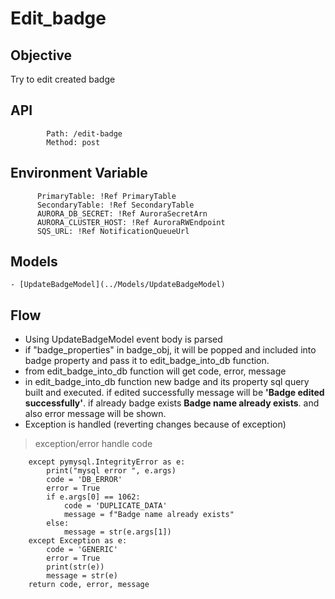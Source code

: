 # Edit_badge

## Objective

Try to edit created badge

## API

            Path: /edit-badge
            Method: post

## Environment Variable

          PrimaryTable: !Ref PrimaryTable
          SecondaryTable: !Ref SecondaryTable
          AURORA_DB_SECRET: !Ref AuroraSecretArn
          AURORA_CLUSTER_HOST: !Ref AuroraRWEndpoint
          SQS_URL: !Ref NotificationQueueUrl

## Models

    - [UpdateBadgeModel](../Models/UpdateBadgeModel)

## Flow

- Using UpdateBadgeModel event body is parsed
- if "badge_properties" in badge_obj, it will be popped and included into badge property and pass it to edit_badge_into_db function.
- from edit_badge_into_db function will get code, error, message
- in edit_badge_into_db function new badge and its property sql query built and executed. if edited successfully message will be **'Badge edited successfully'**. if already badge exists **Badge name already exists**. and also error message will be shown.
- Exception is handled (reverting changes because of exception)

> exception/error handle code

```
    except pymysql.IntegrityError as e:
        print("mysql error ", e.args)
        code = 'DB_ERROR'
        error = True
        if e.args[0] == 1062:
            code = 'DUPLICATE_DATA'
            message = f"Badge name already exists"
        else:
            message = str(e.args[1])
    except Exception as e:
        code = 'GENERIC'
        error = True
        print(str(e))
        message = str(e)
    return code, error, message

```
